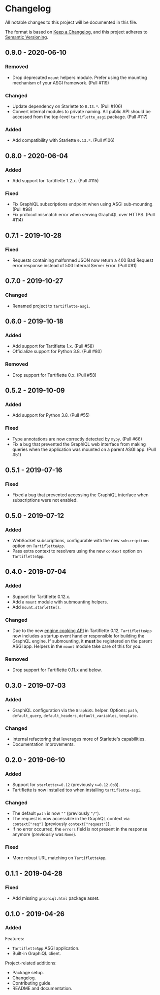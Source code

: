 # Changelog

All notable changes to this project will be documented in this file.

The format is based on [Keep a Changelog](https://keepachangelog.com/en/1.0.0/),
and this project adheres to [Semantic Versioning](https://semver.org/spec/v2.0.0.html).

## 0.9.0 - 2020-06-10

### Removed

- Drop deprecated `mount` helpers module. Prefer using the mounting mechanism of your ASGI framework. (Pull #119)

### Changed

- Update dependency on Starlette to `0.13.*`. (Pull #106)
- Convert internal modules to private naming. All public API should be accessed from the top-level `tartiflette_asgi` package. (Pull #117)

### Added

- Add compatibility with Starlette `0.13.*`. (Pull #106)

## 0.8.0 - 2020-06-04

### Added

- Add support for Tartiflette 1.2.x. (Pull #115)

### Fixed

- Fix GraphiQL subscriptions endpoint when using ASGI sub-mounting. (Pull #98)
- Fix protocol mismatch error when serving GraphiQL over HTTPS. (Pull #114)

## 0.7.1 - 2019-10-28

### Fixed

- Requests containing malformed JSON now return a 400 Bad Request error response instead of 500 Internal Server Error. (Pull #81)

## 0.7.0 - 2019-10-27

### Changed

- Renamed project to `tartiflette-asgi`.

## 0.6.0 - 2019-10-18

### Added

- Add support for Tartiflette 1.x. (Pull #58)
- Officialize support for Python 3.8. (Pull #80)

### Removed

- Drop support for Tartiflette 0.x. (Pull #58)

## 0.5.2 - 2019-10-09

### Added

- Add support for Python 3.8. (Pull #55)

### Fixed

- Type annotations are now correctly detected by `mypy`. (Pull #66)
- Fix a bug that prevented the GraphiQL web interface from making queries when the application was mounted on a parent ASGI app. (Pull #51)

## 0.5.1 - 2019-07-16

### Fixed

- Fixed a bug that prevented accessing the GraphiQL interface when subscriptions were not enabled.

## 0.5.0 - 2019-07-12

### Added

- WebSocket subscriptions, configurable with the new `subscriptions` option on `TartifletteApp`.
- Pass extra context to resolvers using the new `context` option on `TartifletteApp`.

## 0.4.0 - 2019-07-04

### Added

- Support for Tartiflette 0.12.x.
- Add a `mount` module with submounting helpers.
- Add `mount.starlette()`.

### Changed

- Due to the new [engine cooking API](https://tartiflette.io/docs/api/engine#cook-your-tartiflette) in Tartiflette 0.12, `TartifletteApp` now includes a startup event handler responsible for building the GraphQL engine. If submounting, it **must** be registered on the parent ASGI app. Helpers in the `mount` module take care of this for you.

### Removed

- Drop support for Tartiflette 0.11.x and below.

## 0.3.0 - 2019-07-03

### Added

- GraphiQL configuration via the `GraphiQL` helper. Options: `path`, `default_query`, `default_headers`, `default_variables`, `template`.

### Changed

- Internal refactoring that leverages more of Starlette's capabilities.
- Documentation improvements.

## 0.2.0 - 2019-06-10

### Added

- Support for `starlette>=0.12` (previously `>=0.12.0b3`).
- Tartiflette is now installed too when installing `tartiflette-asgi`.

### Changed

- The default `path` is now `""` (previously `"/"`).
- The request is now accessible in the GraphQL context via `context["req"]` (previously `context["request"]`).
- If no error occurred, the `errors` field is not present in the response anymore (previously was `None`).

### Fixed

- More robust URL matching on `TartifletteApp`.

## 0.1.1 - 2019-04-28

### Fixed

- Add missing `graphiql.html` package asset.

## 0.1.0 - 2019-04-26

### Added

Features:

- `TartifletteApp` ASGI application.
- Built-in GraphiQL client.

Project-related additions:

- Package setup.
- Changelog.
- Contributing guide.
- README and documentation.
